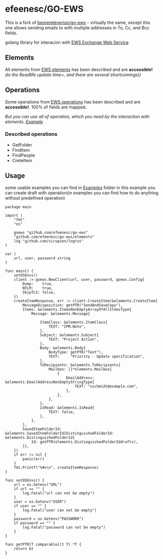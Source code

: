 # efeenesc/GO-EWS

This is a fork of [beorereleverion/go-ews](https://github.com/beorereleverion/go-ews) - virtually the same, except this one allows sending emails to with multiple addresses in To, Cc, and Bcc fields.

golang library for interacion with [EWS Exchange Web Service](https://learn.microsoft.com/en-us/exchange/client-developer/web-service-reference/web-services-reference-for-exchange) 


## Elements

All elements from [EWS elements](https://learn.microsoft.com/en-us/exchange/client-developer/web-service-reference/ews-xml-elements-in-exchange) has been described and are  **accessible!**
*(to the ReadMe update time=, and there are several shortcomings))*

## Operations

Some operations from [EWS operations](https://learn.microsoft.com/en-us/exchange/client-developer/web-service-reference/ews-operations-in-exchange) has been described and are  **accessible!**.  100% of fields are mapped.

*But you can use all of operation, which you need by the interaction with elements. [Example](https://github.com/efeenesc/go-ews/blob/main/examples/getCalendarItemProperty/main.go)*

### Described operations

 - GetFolder
 - FindItem
 - FindPeople
 - CreteItem

## Usage

some usable examples you can find in [Examples](https://github.com/efeenesc/go-ews/blob/main/examples/) folder
in this example you can create draft with operation(in examples you can find how to do anything without predefined operation)

    package main

    import (
        "fmt"
        "os"

        goews "github.com/efeenesc/go-ews"
        "github.com/efeenesc/go-ews/elements"
        log "github.com/sirupsen/logrus"
    )

    var (
        url, user, password string
    )

    func main() {
        setOSEnvs()
        client := goews.NewClient(url, user, password, goews.Config{
            Dump:    true,
            NTLM:    true,
            SkipTLS: false,
        })
        createItemResponse, err := client.CreateItem(&elements.CreateItem{
            MessageDisposition: getPTR("SendAndSaveCopy"),
            Items: &elements.ItemsNonEmptyArrayOfAllItemsType{
                Message: &elements.Message{
                    
                    ItemClass: &elements.ItemClass{
                        TEXT: "IPM.Note",
                    },
                    Subject: &elements.Subject{
                        TEXT: "Project Action",
                    },
                    Body: &elements.Body{
                        BodyType: getPTR("Text"),
                        TEXT:     "Priority - Update specification",
                    },
                    ToRecipients: &elements.ToRecipients{
                        Mailbox: []*elements.Mailbox{
                            {
                                EmailAddress: &elements.EmailAddressNonEmptyStringType{
                                    TEXT: "sschmidt@example.com",
                                },
                            },
                        },
                    },
                    IsRead: &elements.IsRead{
                        TEXT: false,
                    },
                },
            },
            SavedItemFolderId: &elements.SavedItemFolderId{DistinguishedFolderId: &elements.DistinguishedFolderId{
                Id: getPTR(elements.DistinguishedFolderIddrafts),
            }},
        })
        if err != nil {
            panic(err)
        }
        fmt.Printf("%#v\n", createItemResponse)
    }

    func setOSEnvs() {
        url = os.Getenv("URL")
        if url == "" {
            log.Fatal("url can not be empty")
        }
        user = os.Getenv("USER")
        if user == "" {
            log.Fatal("user can not be empty")
        }
        password = os.Getenv("PASSWORD")
        if password == "" {
            log.Fatal("password can not be empty")
        }
    }

    func getPTR[T comparable](t T) *T {
        return &t
    }

